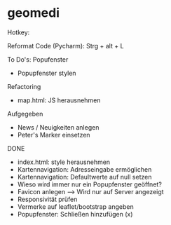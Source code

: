 # geomedi

Hotkey:

Reformat Code (Pycharm):
Strg + alt + L


To Do's:
Popufenster
- Popupfenster stylen

Refactoring
- map.html: JS herausnehmen






Aufgegeben
- News / Neuigkeiten anlegen
- Peter's Marker einsetzen

DONE
- index.html: style herausnehmen
- Kartennavigation: Adresseingabe ermöglichen
- Kartennavigation: Defaultwerte auf null setzen
- Wieso wird immer nur ein Popupfenster geöffnet?
- Favicon anlegen --> Wird nur auf Server angezeigt
- Responsivität prüfen
- Vermerke auf leaflet/bootstrap angeben
- Popupfenster: Schließen hinzufügen (x)
